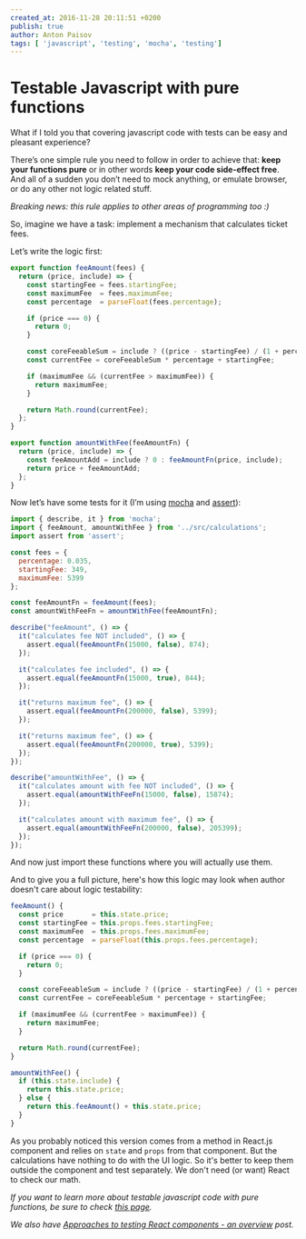 ```yaml
---
created_at: 2016-11-28 20:11:51 +0200
publish: true
author: Anton Paisov
tags: [ 'javascript', 'testing', 'mocha', 'testing']
---
```


# Testable Javascript with pure functions

What if I told you that covering javascript code with tests can be easy and pleasant experience?

There’s one simple rule you need to follow in order to achieve that: **keep your functions pure** or in other words **keep your code side-effect free**.
And all of a sudden you don’t need to mock anything, or emulate browser, or do any other not logic related stuff.

<!-- more -->

_Breaking news: this rule applies to other areas of programming too :)_


So, imagine we have a task: implement a mechanism that calculates ticket fees.

Let’s write the logic first:

```javascript
export function feeAmount(fees) {
  return (price, include) => {
    const startingFee = fees.startingFee;
    const maximumFee  = fees.maximumFee;
    const percentage  = parseFloat(fees.percentage);

    if (price === 0) {
      return 0;
    }

    const coreFeeableSum = include ? ((price - startingFee) / (1 + percentage)) : price;
    const currentFee = coreFeeableSum * percentage + startingFee;

    if (maximumFee && (currentFee > maximumFee)) {
      return maximumFee;
    }

    return Math.round(currentFee);
  };
}

export function amountWithFee(feeAmountFn) {
  return (price, include) => {
    const feeAmountAdd = include ? 0 : feeAmountFn(price, include);
    return price + feeAmountAdd;
  };
}
```

Now let’s have some tests for it (I’m using [mocha](https://www.npmjs.com/package/mocha) and [assert](https://www.npmjs.com/package/assert)):

```javascript
import { describe, it } from 'mocha';
import { feeAmount, amountWithFee } from '../src/calculations';
import assert from 'assert';

const fees = {
  percentage: 0.035,
  startingFee: 349,
  maximumFee: 5399
};

const feeAmountFn = feeAmount(fees);
const amountWithFeeFn = amountWithFee(feeAmountFn);

describe("feeAmount", () => {
  it("calculates fee NOT included", () => {
    assert.equal(feeAmountFn(15000, false), 874);
  });

  it("calculates fee included", () => {
    assert.equal(feeAmountFn(15000, true), 844);
  });

  it("returns maximum fee", () => {
    assert.equal(feeAmountFn(200000, false), 5399);
  });

  it("returns maximum fee", () => {
    assert.equal(feeAmountFn(200000, true), 5399);
  });
});

describe("amountWithFee", () => {
  it("calculates amount with fee NOT included", () => {
    assert.equal(amountWithFeeFn(15000, false), 15874);
  });

  it("calculates amount with maximum fee", () => {
    assert.equal(amountWithFeeFn(200000, false), 205399);
  });
});
```

And now just import these functions where you will actually use them.

And to give you a full picture, here's how this logic may look when author doesn't care about logic testability:

```javascript
feeAmount() {
  const price       = this.state.price;
  const startingFee = this.props.fees.startingFee;
  const maximumFee  = this.props.fees.maximumFee;
  const percentage  = parseFloat(this.props.fees.percentage);

  if (price === 0) {
    return 0;
  }

  const coreFeeableSum = include ? ((price - startingFee) / (1 + percentage)) : price;
  const currentFee = coreFeeableSum * percentage + startingFee;

  if (maximumFee && (currentFee > maximumFee)) {
    return maximumFee;
  }

  return Math.round(currentFee);
}

amountWithFee() {
  if (this.state.include) {
    return this.state.price;
  } else {
    return this.feeAmount() + this.state.price;
  }
}
```

As you probably noticed this version comes from a method in React.js component
and relies on `state` and `props` from that component. But the calculations
have nothing to do with the UI logic. So it's better to keep them outside
the component and test separately. We don't need (or want) React to check our
math.

_If you want to learn more about testable javascript code with pure functions, be sure to check [this page](http://redux.js.org/docs/recipes/WritingTests.html)._

_We also have [Approaches to testing React components - an overview](http://reactkungfu.com/2015/07/approaches-to-testing-react-components-an-overview/) post._
